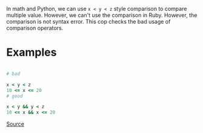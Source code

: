 
In math and Python, we can use `x < y < z` style comparison to compare
multiple value. However, we can't use the comparison in Ruby. However,
the comparison is not syntax error. This cop checks the bad usage of
comparison operators.

# Examples

```ruby

# bad

x < y < z
10 <= x <= 20
# good

x < y && y < z
10 <= x && x <= 20
```

[Source](http://www.rubydoc.info/gems/rubocop/RuboCop/Cop/Lint/MultipleCompare)